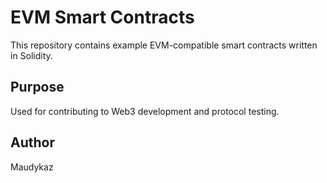 # EVM Smart Contracts

This repository contains example EVM-compatible smart contracts written in Solidity.

## Purpose

Used for contributing to Web3 development and protocol testing.

## Author

Maudykaz
